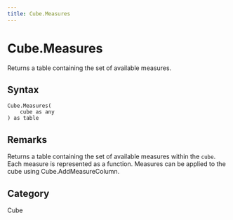```yaml
---
title: Cube.Measures
---
```


# Cube.Measures


Returns a table containing the set of available measures.


## Syntax

```powerquery
Cube.Measures(
    cube as any
) as table
```


## Remarks

Returns a table containing the set of available measures within the <code>cube</code>.    Each measure is represented as a function. Measures can be applied to the cube using Cube.AddMeasureColumn.



## Category
Cube

